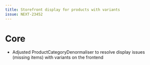 ```yaml
---
title: Storefront display for products with variants
issue: NEXT-23452
---
```

# Core
* Adjusted ProductCategoryDenormaliser to resolve display issues (missing items) with variants on the frontend
